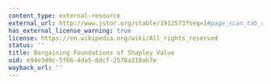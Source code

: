 ```yaml
---
content_type: external-resource
external_url: http://www.jstor.org/stable/1912573?seq=1#page_scan_tab_contents
has_external_license_warning: true
license: https://en.wikipedia.org/wiki/All_rights_reserved
status: ''
title: Bargaining Foundations of Shapley Value
uid: e94e3d9c-5f66-4da5-8dcf-2578a210ab7e
wayback_url: ''
---
```


